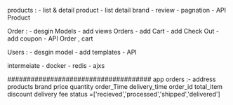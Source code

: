 products :
    - list & detail product
    - list detail brand
    - review 
    - pagnation
    - API Product

Order :
    - desgin Models
    - add views Orders 
    - add Cart
    - add Check Out
    - add coupon
    - API Order , cart

Users : 
    - desgin model
    - add templates 
    - API

intermeiate
    - docker
    - redis
    - ajxs
    
#####################################
app orders :- 
    address
    products
    brand
    price
    quantity
    order_Time
    delivery_time
    order_id
    total_item
    discount
    delivery fee
    status =['recieved','processed','shipped','delivered']